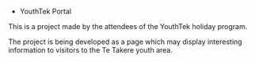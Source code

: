 * YouthTek Portal

This is a project made by the attendees of the YouthTek holiday program.

The project is being developed as a page which may display interesting information to visitors to the Te Takere youth area.
